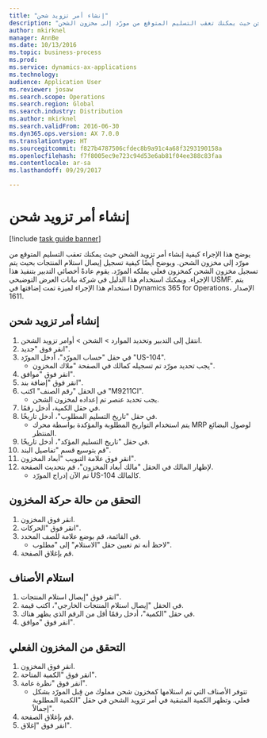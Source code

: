 ```yaml
---
title: "إنشاء أمر تزويد شحن"
description: "يوضح هذا الإجراء كيفية إنشاء أمر تزويد الشحن حيث يمكنك تعقب التسليم المتوقع من مورّد إلى مخزون الشحن."
author: mkirknel
manager: AnnBe
ms.date: 10/13/2016
ms.topic: business-process
ms.prod: 
ms.service: dynamics-ax-applications
ms.technology: 
audience: Application User
ms.reviewer: josaw
ms.search.scope: Operations
ms.search.region: Global
ms.search.industry: Distribution
ms.author: mkirknel
ms.search.validFrom: 2016-06-30
ms.dyn365.ops.version: AX 7.0.0
ms.translationtype: HT
ms.sourcegitcommit: f827b4787506cfdec8b9a91c4a68f3293190158a
ms.openlocfilehash: f7f8005ec9e723c94d53e6ab81f04ee388c83faa
ms.contentlocale: ar-sa
ms.lasthandoff: 09/29/2017

---
```

# <a name="create-a-consignment-replenishment-order"></a>إنشاء أمر تزويد شحن

[!include [task guide banner](../../includes/task-guide-banner.md)]

يوضح هذا الإجراء كيفية إنشاء أمر تزويد الشحن حيث يمكنك تعقب التسليم المتوقع من مورّد إلى مخزون الشحن. ويوضح أيضًا كيفية تسجيل إيصال استلام المنتجات بحيث يتم تسجيل مخزون الشحن كمخزون فعلي يملكه المورّد. يقوم عادةً أخصائي التدبير بتنفيذ هذا الإجراء. ويمكنك استخدام هذا الدليل في شركة بيانات العرض التوضيحي USMF. يتم استخدام هذا الإجراء لميزة تمت إضافتها في Dynamics 365 for Operations، الإصدار 1611.




## <a name="create-a-consignment-replenishment-order"></a>إنشاء أمر تزويد شحن
1. انتقل إلى التدبير وتحديد الموارد‬ > الشحن‬ > أوامر تزويد الشحن‬.
2. انقر فوق "جديد".
3. في حقل "حساب المورّد‬"، أدخل المورّد "US-104".
    * يجب تحديد مورّد تم تسجيله كمالك في الصفحة "ملاك المخزون‬".  
4. انقر فوق "موافق".
5. انقر فوق "إضافة بند".
6. في الحقل "رقم الصنف" اكتب "M9211CI".
    * يجب تحديد عنصر تم إعداده لمخزون الشحن‬.  
7. في حقل الكمية، أدخل رقمًا.
8. في حقل "‏‫تاريخ التسليم المطلوب‬‬"، أدخل تاريخًا.
    * يتم استخدام التواريخ المطلوبة والمؤكدة بواسطة محرك MRP لوصول البضائع المنتظر.  
9. في حقل "‏‫تاريخ التسليم المؤكد‬"، أدخل تاريخًا.
10. قم بتوسيع قسم "تفاصيل البند".
11. انقر فوق علامة التبويب "أبعاد المخزون".
12. لإظهار المالك في الحقل "مالك أبعاد المخزون"، قم بتحديث الصفحة.
    * تم الآن إدراج المورّد US-104 كالمالك.  

## <a name="check-the-inventory-transaction-status"></a>التحقق من حالة حركة المخزون
1. انقر فوق المخزون.
2. انقر فوق "الحركات".
3. في القائمة، قم بوضع علامة للصف المحدد.
    * لاحظ أنه تم تعيين حقل "الاستلام" إلى "مطلوب‬".  
4. قم بإغلاق الصفحة.

## <a name="receive-items"></a>استلام الأصناف
1. انقر فوق "إيصال استلام المنتجات".
2. في الحقل "إيصال استلام المنتجات الخارجي‬"، اكتب قيمة.
3. في حقل "الكمية"، أدخل رقمًا أقل من الرقم الذي يظهر هناك.
4. انقر فوق "موافق".

## <a name="check-the-on-hand-inventory"></a>التحقق من المخزون الفعلي
1. انقر فوق المخزون.
2. انقر فوق "الكمية المتاحة‬".
3. انقر فوق "نظرة عامة".
    * تتوفر الأصناف التي تم استلامها كمخزون شحن مملوك من قِبل المورّد بشكل فعلي. وتظهر الكمية المتبقية في أمر تزويد الشحن في حقل "الكمية المطلوبة إجمالاً‬".  
4. قم بإغلاق الصفحة.
5. انقر فوق "إغلاق".

